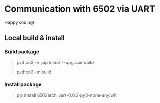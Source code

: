# Communication with 6502 via UART
Happy coding!

## Local build & install
### Build package
> python3 -m pip install --upgrade build
> 
> python3 -m build
### Install package
> pip install 6502arch_uart-0.0.2-py3-none-any.whl